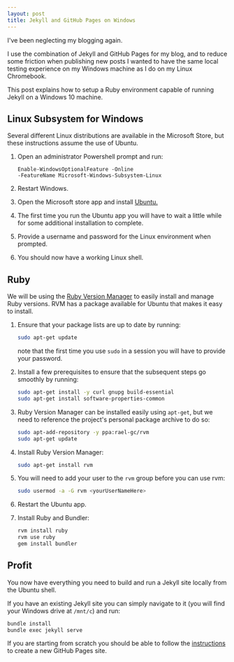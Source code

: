 ```yaml
---
layout: post
title: Jekyll and GitHub Pages on Windows
---
```

I've been neglecting my blogging again.

I use the combination of Jekyll and GitHub Pages for my blog, and to reduce some friction when publishing new posts I wanted to have the same local testing experience on my Windows machine as I do on my Linux Chromebook.

This post explains how to setup a Ruby environment capable of running Jekyll on a Windows 10 machine.

## Linux Subsystem for Windows

Several different Linux distributions are available in the Microsoft Store, but these instructions assume the use of Ubuntu. 

1. Open an administrator Powershell prompt and run:

    ```posh
    Enable-WindowsOptionalFeature -Online 
    -FeatureName Microsoft-Windows-Subsystem-Linux
    ```
2. Restart Windows.
3. Open the Microsoft store app and install [Ubuntu.](https://www.microsoft.com/store/productId/9NBLGGH4MSV6) 
4. The first time you run the Ubuntu app you will have to wait a little while for some additional installation to complete.
6. Provide a username and password for the Linux environment when prompted.
7. You should now have a working Linux shell.

## Ruby 

We will be using the [Ruby Version Manager](https://github.com/rvm/ubuntu_rvm) to easily install and manage Ruby versions. RVM has a package available for Ubuntu that makes it easy to install.

1. Ensure that your package lists are up to date by running:

    ```bash
    sudo apt-get update
    ```
    note that the first time you use `sudo` in a session you will have to provide your password.
2. Install a few prerequisites to ensure that the subsequent steps go smoothly by running:

    ```bash
    sudo apt-get install -y curl gnupg build-essential
    sudo apt-get install software-properties-common
    ```
3. Ruby Version Manager can be installed easily using `apt-get`, but we need to reference the project's personal package archive to do so:

    ```bash
    sudo apt-add-repository -y ppa:rael-gc/rvm
    sudo apt-get update
    ```
4. Install Ruby Version Manager:

    ```bash
    sudo apt-get install rvm
    ```
5. You will need to add your user to the `rvm` group before you can use rvm:

    ```bash
    sudo usermod -a -G rvm <yourUserNameHere>
    ```
6. Restart the Ubuntu app.
7. Install Ruby and Bundler:

    ```bash
    rvm install ruby
    rvm use ruby
    gem install bundler
    ```
## Profit

You now have everything you need to build and run a Jekyll site locally from the Ubuntu shell.

If you have an existing Jekyll site you can simply navigate to it (you will find your Windows drive at `/mnt/c`) and run:

```bash
bundle install
bundle exec jekyll serve
```

If you are starting from scratch you should be able to follow the [instructions](https://help.github.com/articles/using-jekyll-as-a-static-site-generator-with-github-pages/) to create a new GitHub Pages site. 


